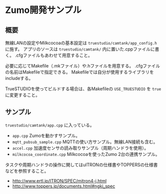 # Zumo開発サンプル

## 概要

無線LANの設定やMilkcocoaの基本設定は ``truestudio/camtank/app_config.h`` に施す。
アプリのソースは ``truestudio/camtank/`` 内に置いた.cppファイルに書く。
.cfgファイルもあわせて用意すること。

必要に応じてMakefile（.mkファイル）や.hファイルを用意する。
.cfgファイルの名前はMakefileで指定できる。
Makefileでは自分が使用するライブラリをincludeする。

TrueSTUDIOを使ってビルドする場合は、各Makefileの `USE_TRUESTUDIO` を `true` に変更すること。

## サンプル

``truestudio/camtank/app.cpp`` に入っている。

* ``app.cpp`` Zumoを動かすサンプル。
* ``mqtt_pubsub_sample.cpp`` MQTTの使い方サンプル。無線LAN接続も含む。
* ``accel.cpp`` 加速度センサの読み取りサンプル（周期ハンドラを使用）。
* ``milkcocoa_coordinate.cpp`` Milkcocoaを使ったZumo 2台の連携サンプル。

タスクや周期ハンドラの操作に関してはuITRONの仕様書やTOPPERSの仕様書などを参照すること。

* http://www.ertl.jp/ITRON/SPEC/mitron4-j.html
* http://www.toppers.jp/documents.html#ngki_spec

